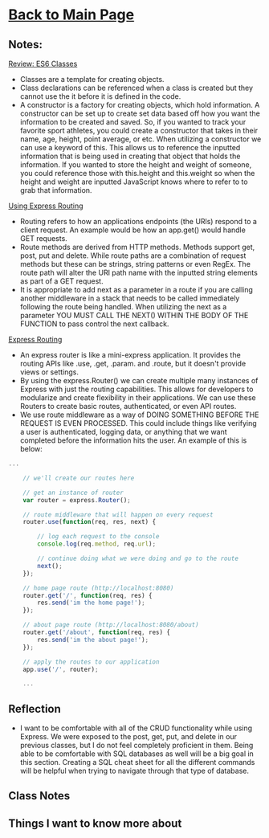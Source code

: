 # [Back to Main Page](https://reecerenninger.github.io/reading-notes/)

## Notes:

[Review: ES6 Classes](https://developer.mozilla.org/en-US/docs/Web/JavaScript/Reference/Classes)

- Classes are a template for creating objects.
- Class declarations can be referenced when a class is created but they cannot use the it before it is defined in the code.
- A constructor is a factory for creating objects, which hold information.  A constructor can be set up to create set data based off how you want the information to be created and saved. So, if you wanted to track your favorite sport athletes, you could create a constructor that takes in their name, age, height, point average, or etc.  When utilizing a constructor we can use a keyword of this. This allows us to reference the inputted information that is being used in creating that object that holds the information.  If you wanted to store the height and weight of someone, you could reference those with this.height and this.weight so when the height and weight are inputted JavaScript knows where to refer to to grab that information.

[Using Express Routing](https://expressjs.com/en/guide/routing.html)

- Routing refers to how an applications endpoints (the URls) respond to a client request. An example would be how an app.get() would handle GET requests.
- Route methods are derived from HTTP methods.  Methods support get, post, put and delete. While route paths are a combination of request methods but these can be strings, string patterns or even RegEx. The route path will alter the URl path name with the inputted string elements as part of a GET request.
- It is appropriate to add next as a parameter in a route if you are calling another middleware in a stack that needs to be called immediately following the route being handled.  When utilizing the next as a parameter YOU MUST CALL THE NEXT() WITHIN THE BODY OF THE FUNCTION to pass control the next callback.

[Express Routing](https://scotch.io/tutorials/learn-to-use-the-new-router-in-expressjs-4)

- An express router is like a mini-express application.  It provides the routing APIs like .use, .get, .param. and .route, but it doesn't provide views or settings.
- By using the express.Router() we can create multiple many instances of Express with just the routing capabilities.  This allows for developers to modularize and create flexibility in their applications.  We can use these Routers to create basic routes, authenticated, or even API routes.
- We use route middleware as a way of DOING SOMETHING BEFORE THE REQUEST IS EVEN PROCESSED.  This could include things like verifying a user is authenticated, logging data, or anything that we want completed before the information hits the user. An example of this is below:

``` JavaScript
...

    // we'll create our routes here

    // get an instance of router
    var router = express.Router();

    // route middleware that will happen on every request
    router.use(function(req, res, next) {

        // log each request to the console
        console.log(req.method, req.url);

        // continue doing what we were doing and go to the route
        next();
    });

    // home page route (http://localhost:8080)
    router.get('/', function(req, res) {
        res.send('im the home page!');
    });

    // about page route (http://localhost:8080/about)
    router.get('/about', function(req, res) {
        res.send('im the about page!');
    });

    // apply the routes to our application
    app.use('/', router);

    ...
```

## Reflection

- I want to be comfortable with all of the CRUD functionality while using Express.  We were exposed to the post, get, put, and delete in our previous classes, but I do not feel completely proficient in them. Being able to be comfortable with SQL databases as well will be a big goal in this section.  Creating a SQL cheat sheet for all the different commands will be helpful when trying to navigate through that type of database.

## Class Notes

## Things I want to know more about
